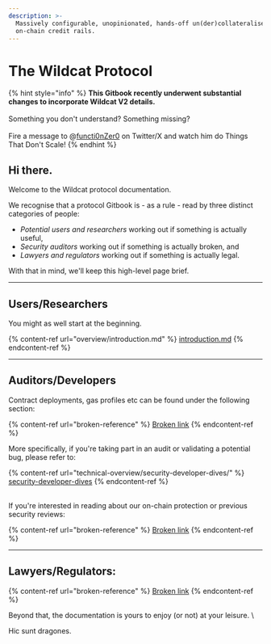 ```yaml
---
description: >-
  Massively configurable, unopinionated, hands-off un(der)collateralised
  on-chain credit rails.
---
```


# The Wildcat Protocol

{% hint style="info" %}
**This Gitbook recently underwent substantial changes to incorporate Wildcat V2 details.**\
\
Something you don't understand? Something missing?\
\
Fire a message to @[functi0nZer0](https://x.com/functi0nZer0) on Twitter/X and watch him do Things That Don't Scale!
{% endhint %}

## Hi there.

Welcome to the Wildcat protocol documentation.

We recognise that a protocol Gitbook is - as a rule - read by three distinct categories of people:

* _Potential users and researchers_ working out if something is actually useful,
* _Security auditors_ working out if something is actually broken, and
* _Lawyers and regulators_ working out if something is actually legal.

With that in mind, we'll keep this high-level page brief.



***

## Users/Researchers



You might as well start at the beginning.

{% content-ref url="overview/introduction.md" %}
[introduction.md](overview/introduction.md)
{% endcontent-ref %}



***

## Auditors/Developers



Contract deployments, gas profiles etc can be found under the following section:

{% content-ref url="broken-reference" %}
[Broken link](broken-reference)
{% endcontent-ref %}

More specifically, if you're taking part in an audit or validating a potential bug, please refer to:

{% content-ref url="technical-overview/security-developer-dives/" %}
[security-developer-dives](technical-overview/security-developer-dives/)
{% endcontent-ref %}

\
If you're interested in reading about our on-chain protection or previous security reviews:

{% content-ref url="broken-reference" %}
[Broken link](broken-reference)
{% endcontent-ref %}



***

## Lawyers/Regulators:

{% content-ref url="broken-reference" %}
[Broken link](broken-reference)
{% endcontent-ref %}



Beyond that, the documentation is yours to enjoy (or not) at your leisure. \


Hic sunt dragones.
